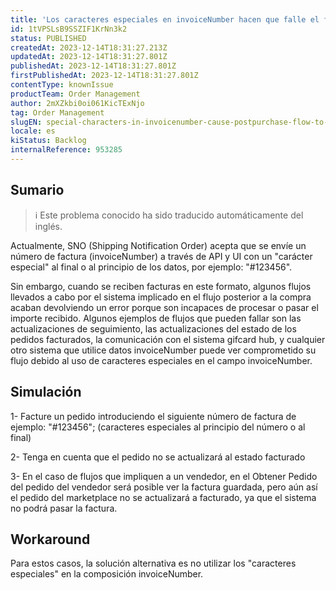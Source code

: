```yaml
---
title: 'Los caracteres especiales en invoiceNumber hacen que falle el flujo posterior a la compra'
id: 1tVPSLsB9SSZIF1KrNn3k2
status: PUBLISHED
createdAt: 2023-12-14T18:31:27.213Z
updatedAt: 2023-12-14T18:31:27.801Z
publishedAt: 2023-12-14T18:31:27.801Z
firstPublishedAt: 2023-12-14T18:31:27.801Z
contentType: knownIssue
productTeam: Order Management
author: 2mXZkbi0oi061KicTExNjo
tag: Order Management
slugEN: special-characters-in-invoicenumber-cause-postpurchase-flow-to-fail
locale: es
kiStatus: Backlog
internalReference: 953285
---
```


## Sumario

>ℹ️ Este problema conocido ha sido traducido automáticamente del inglés.


Actualmente, SNO (Shipping Notification Order) acepta que se envíe un número de factura (invoiceNumber) a través de API y UI con un "carácter especial" al final o al principio de los datos, por ejemplo: "#123456".

Sin embargo, cuando se reciben facturas en este formato, algunos flujos llevados a cabo por el sistema implicado en el flujo posterior a la compra acaban devolviendo un error porque son incapaces de procesar o pasar el importe recibido. Algunos ejemplos de flujos que pueden fallar son las actualizaciones de seguimiento, las actualizaciones del estado de los pedidos facturados, la comunicación con el sistema gifcard hub, y cualquier otro sistema que utilice datos invoiceNumber puede ver comprometido su flujo debido al uso de caracteres especiales en el campo invoiceNumber.


##

## Simulación


1- Facture un pedido introduciendo el siguiente número de factura de ejemplo: "#123456"; (caracteres especiales al principio del número o al final)

2- Tenga en cuenta que el pedido no se actualizará al estado facturado

3- En el caso de flujos que impliquen a un vendedor, en el Obtener Pedido del pedido del vendedor será posible ver la factura guardada, pero aún así el pedido del marketplace no se actualizará a facturado, ya que el sistema no podrá pasar la factura.



## Workaround


Para estos casos, la solución alternativa es no utilizar los "caracteres especiales" en la composición invoiceNumber.






